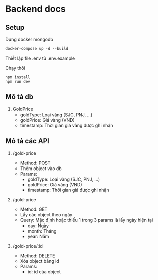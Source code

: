 # **Backend docs**
## **Setup**

Dựng docker mongodb

```
docker-compose up -d --build
```

Thiết lập file .env từ .env.example

Chạy thôi

```
npm install
npm run dev
```

## **Mô tả db**
1. GoldPrice
    - goldType: Loại vàng (SJC, PNJ, ...)
    - goldPrice: Giá vàng (VND)
    - timestamp: Thời gian giá vàng được ghi nhận


## **Mô tả các API**
1. /gold-price
    - Method: POST
    - Thêm object vào db
    - Params:
        - goldType: Loại vàng (SJC, PNJ, ...)
        - goldPrice: Giá vàng (VND)
        - timestamp: Thời gian giá được ghi nhận
    
2. /gold-price
    - Method: GET
    - Lấy các object theo ngày
    - Query: Mặc định hoặc thiếu 1 trong 3 params là lấy ngày hiện tại
        - day: Ngày
        - month: Tháng
        - year: Năm

3. /gold-price/:id
    - Method: DELETE
    - Xóa object bằng id
    - Params: 
        - id: id của object
        